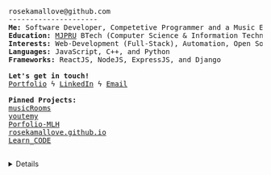 <pre>
rosekamallove@github.com
---------------------
<b>Me:</b> Software Developer, Competetive Programmer and a Music Enthusiast
<b>Education:</b> <a href="http://www.mjpru.ac.in/">MJPRU</a> BTech (Computer Science & Information Technology) (2024)
<b>Interests:</b> Web-Development (Full-Stack), Automation, Open Source Contribution
<b>Languages:</b> JavaScript, C++, and Python
<b>Frameworks:</b> ReactJS, NodeJS, ExpressJS, and Django

<b>Let's get in touch!</b>
<a href="https://rosekamallove.github.io">Portfolio</a> ϟ <a href="https://linkedin.com/in/rose-kamal-love-1146141b0/">LinkedIn</a> ϟ <a href="mailto:private.rosekamallove@gmail.com">Email</a>

<b>Pinned Projects:</b>
<a href="https://music-expanse.herokuapp.com/">musicRooms<a>
<a href="https://youtemy-bc22a.web.app/">youtemy<a>
<a href="https://goofy-sammet-fca865.netlify.app/">Porfolio-MLH<a>
<a href="https://rosekamallove.github.io">rosekamallove.github.io<a>
<a href="https://rosekamallove.github.io/Learn_CODE/">Learn_CODE<a>

</pre>

<details closed>

 <p align="center">
  <img src = "https://github-readme-stats.vercel.app/api?username=rosekamallove&show_icons=true&line_height=27&theme=onedark"><br>

<img align="center" src="https://github-readme-streak-stats.herokuapp.com/?user=rosekamallove&count_private=true&theme=onedark" alt="mostlypanda" />

![Rose kamal's github activity graph](https://activity-graph.herokuapp.com/graph?username=rosekamallove&theme=gruvbox)
